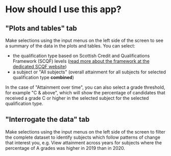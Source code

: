 # How should I use this app?

## "Plots and tables" tab
Make selections using the input menus on the left side of the screen to see a summary of the data in the plots and tables. You can select:

- the qualification type based on Scottish Credit and Qualifications Framework (SCQF) levels ([read more about the framework at the dedicated SCQF website](https://scqf.org.uk/about-the-framework/))
- a subject or "All subjects" (overall attainment for all subjects for selected qualification type **combined**)

In the case of "Attainment over time", you can also select a grade threshold, for example "C & above", which will show the percentage of candidates that received a grade C or higher in the selected subject for the selected qualification type.  

## "Interrogate the data" tab
Make selections using the input menus on the left side of the screen to filter the complete dataset to identify subjects which follow patterns of change that interest you, e.g. View attainment across years for subjects where the percentage of A grades was higher in 2019 than in 2020.  
